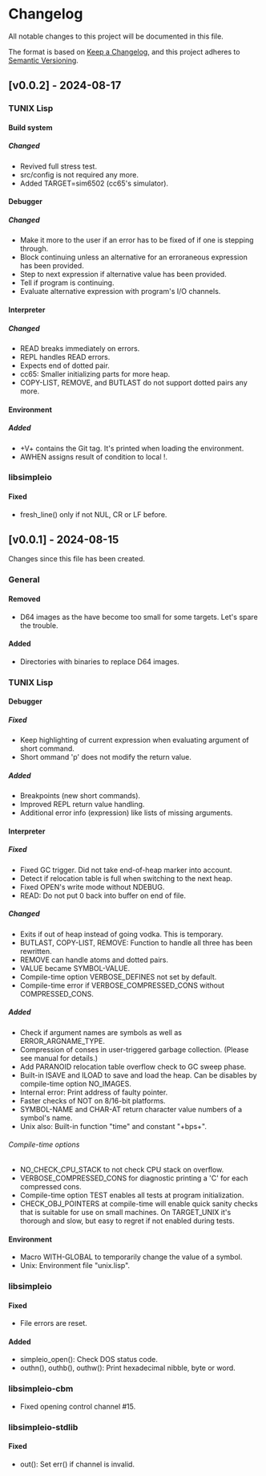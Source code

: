 # Changelog

All notable changes to this project will be documented in
this file.

The format is based on
[Keep a Changelog](https://keepachangelog.com/en/1.1.0/),
and this project adheres to
[Semantic Versioning](https://semver.org/spec/v2.0.0.html).


## [v0.0.2] - 2024-08-17

### TUNIX Lisp

#### Build system

##### Changed

- Revived full stress test.
- src/config is not required any more.
- Added TARGET=sim6502 (cc65's simulator).

#### Debugger

##### Changed

- Make it more to the user if an error has to be fixed of if
  one is stepping through.
- Block continuing unless an alternative for an erroraneous
  expression has been provided.
- Step to next expression if alternative value has been
  provided.
- Tell if program is continuing.
- Evaluate alternative expression with program's I/O
  channels.

#### Interpreter

##### Changed

- READ breaks immediately on errors.
- REPL handles READ errors.
- Expects end of dotted pair.
- cc65: Smaller initializing parts for more heap.
- COPY-LIST, REMOVE, and BUTLAST do not support dotted
  pairs any more.

#### Environment

##### Added

- +V+ contains the Git tag.  It's printed when loading the
  environment.
- AWHEN assigns result of condition to local !.

### libsimpleio

#### Fixed

- fresh\_line() only if not NUL, CR or LF before.


## [v0.0.1] - 2024-08-15

Changes since this file has been created.

### General

#### Removed

- D64 images as the have become too small for some targets.
  Let's spare the trouble.

#### Added

- Directories with binaries to replace D64 images.

### TUNIX Lisp

#### Debugger

##### Fixed

- Keep highlighting of current expression when evaluating
  argument of short command.
- Short ommand 'p' does not modify the return value.

##### Added

- Breakpoints (new short commands).
- Improved REPL return value handling.
- Additional error info (expression) like lists of missing
  arguments.

#### Interpreter

##### Fixed

- Fixed GC trigger.  Did not take end-of-heap marker into
  account.
- Detect if relocation table is full when switching to the
  next heap.
- Fixed OPEN's write mode without NDEBUG.
- READ: Do not put 0 back into buffer on end of file.

##### Changed

- Exits if out of heap instead of going vodka.
  This is temporary.
- BUTLAST, COPY-LIST, REMOVE: Function to handle all three
  has been rewritten.
- REMOVE can handle atoms and dotted pairs.
- VALUE became SYMBOL-VALUE.
- Compile-time option VERBOSE\_DEFINES not set by default.
- Compile-time error if VERBOSE\_COMPRESSED\_CONS without
  COMPRESSED\_CONS.

##### Added

- Check if argument names are symbols as well as
  ERROR\_ARGNAME\_TYPE.
- Compression of conses in user-triggered garbage
  collection.  (Please see manual for details.)
- Add PARANOID relocation table overflow check to GC sweep
  phase.
- Built-in ISAVE and ILOAD to save and load the heap.  Can
  be disables by compile-time option NO\_IMAGES.
- Internal error: Print address of faulty pointer.
- Faster checks of NOT on 8/16-bit platforms.
- SYMBOL-NAME and CHAR-AT return character value numbers of
  a symbol's name.
- Unix also: Built-in function "time" and constant "+bps+".

###### Compile-time options

- NO\_CHECK\_CPU\_STACK to not check CPU stack on overflow.
- VERBOSE\_COMPRESSED\_CONS for diagnostic printing a 'C'
  for each compressed cons.
- Compile-time option TEST enables all tests at program
  initialization.
- CHECK\_OBJ\_POINTERS at compile-time will enable quick
  sanity checks that is suitable for use on small machines.
  On TARGET\_UNIX it's thorough and slow, but easy to regret
  if not enabled during tests.

#### Environment

- Macro WITH-GLOBAL to temporarily change the value of a
  symbol.
- Unix: Environment file "unix.lisp".

### libsimpleio

#### Fixed

- File errors are reset.

#### Added

- simpleio\_open(): Check DOS status code.
- outhn(), outhb(), outhw(): Print hexadecimal nibble, byte
  or word.

### libsimpleio-cbm

- Fixed opening control channel #15.

### libsimpleio-stdlib

#### Fixed

- out(): Set err() if channel is invalid.

